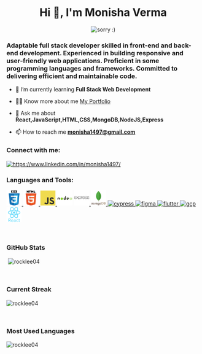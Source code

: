 <h1 align="center">Hi 👋, I'm Monisha Verma</h1>

<div align="center"><img src="https://media.tenor.com/S59bPkT0pqcAAAAC/programming.gif" alt="sorry :)"> </div>

<h3>Adaptable full stack developer skilled in front-end and back-end development. Experienced in building responsive and user-friendly web applications. Proficient in some programming languages and frameworks. Committed to delivering efficient and maintainable code.</h3>



- 🌱 I’m currently learning **Full Stack Web Development**

- 👨‍💻 Know more about me [My Portfolio](https://rocklee04.github.io/)

- 💬 Ask me about **React,JavaScript,HTML,CSS,MongoDB,NodeJS,Express**

- 📫 How to reach me **monisha1497@gmail.com**

<h3 align="left">Connect with me:</h3>
<p align="left">
<a href="https://linkedin.com/in/https://www.linkedin.com/in/monisha1497/" target="blank"><img align="center" src="https://raw.githubusercontent.com/rahuldkjain/github-profile-readme-generator/master/src/images/icons/Social/linked-in-alt.svg" alt="https://www.linkedin.com/in/monisha1497/" height="30" width="40" /></a>
</p>


<h3 align="left">Languages and Tools:</h3>
<p align="left">  <a href="https://www.w3schools.com/css/" target="_blank" rel="noreferrer"> <img src="https://raw.githubusercontent.com/devicons/devicon/master/icons/css3/css3-original-wordmark.svg" alt="css3" width="40" height="40"/> </a> <a href="https://www.w3.org/html/" target="_blank" rel="noreferrer"> <img src="https://raw.githubusercontent.com/devicons/devicon/master/icons/html5/html5-original-wordmark.svg" alt="html5" width="40" height="40"/> </a> <a href="https://developer.mozilla.org/en-US/docs/Web/JavaScript" target="_blank" rel="noreferrer"> <img src="https://raw.githubusercontent.com/devicons/devicon/master/icons/javascript/javascript-original.svg" alt="javascript" width="40" height="40"/> </a>  <a href="https://nodejs.org" target="_blank" rel="noreferrer"> <img src="https://raw.githubusercontent.com/devicons/devicon/master/icons/nodejs/nodejs-original-wordmark.svg" alt="nodejs" width="40" height="40"/></a>  <a href="https://expressjs.com" target="_blank" rel="noreferrer"> <img src="https://raw.githubusercontent.com/devicons/devicon/master/icons/express/express-original-wordmark.svg" alt="express" width="40" height="40"/> </a>  <a href="https://www.mongodb.com/" target="_blank" rel="noreferrer"> <img src="https://raw.githubusercontent.com/devicons/devicon/master/icons/mongodb/mongodb-original-wordmark.svg" alt="mongodb" width="40" height="40"/> </a>  <a href="https://www.cypress.io" target="_blank" rel="noreferrer"> <img src="https://raw.githubusercontent.com/simple-icons/simple-icons/6e46ec1fc23b60c8fd0d2f2ff46db82e16dbd75f/icons/cypress.svg" alt="cypress" width="40" height="40"/> </a> <a href="https://www.figma.com/" target="_blank" rel="noreferrer"> <img src="https://www.vectorlogo.zone/logos/figma/figma-icon.svg" alt="figma" width="40" height="40"/> </a>  <a href="https://flutter.dev" target="_blank" rel="noreferrer"> <img src="https://www.vectorlogo.zone/logos/flutterio/flutterio-icon.svg" alt="flutter" width="40" height="40"/> </a> <a href="https://cloud.google.com" target="_blank" rel="noreferrer"> <img src="https://www.vectorlogo.zone/logos/google_cloud/google_cloud-icon.svg" alt="gcp" width="40" height="40"/> </a>  <a href="https://reactjs.org/" target="_blank" rel="noreferrer"> <img src="https://raw.githubusercontent.com/devicons/devicon/master/icons/react/react-original-wordmark.svg" alt="react" width="40" height="40"/> </a>  </p>
<br>
<h3>GitHub Stats</h3>
<p>&nbsp;<img align="center" src="https://github-readme-stats.vercel.app/api?username=rocklee04&show_icons=true&locale=en" alt="rocklee04" /></p>
<br>
<h3>Current Streak</h3>
<p><img align="center" src="https://github-readme-streak-stats.herokuapp.com/?user=rocklee04&" alt="rocklee04" /></p>
<br>
<h3>Most Used Languages</h3>
<p><img align="left" src="https://github-readme-stats.vercel.app/api/top-langs?username=rocklee04&show_icons=true&locale=en&layout=compact" alt="rocklee04" /></p>

